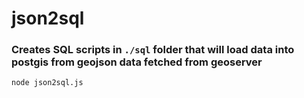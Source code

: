 # json2sql

### Creates SQL scripts in `./sql` folder that will load data into postgis from geojson data fetched from geoserver

`node json2sql.js`

